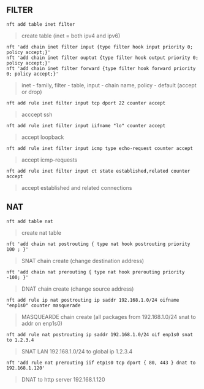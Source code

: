 ## FILTER
```
nft add table inet filter
```
> create table (inet = both ipv4 and ipv6)
```
nft 'add chain inet filter input {type filter hook input priority 0; policy accept;}'
nft 'add chain inet filter ouptut {type filter hook output priority 0; policy accept;}'
nft 'add chain inet filter forward {type filter hook forward priority 0; policy accept;}'
```
> inet - family, filter - table, input - chain name, policy - default (accept or drop)
```
nft add rule inet filter input tcp dport 22 counter accept
```
> acccept ssh
```
nft add rule inet filter input iifname "lo" counter accept
```
> accept loopback
```
nft add rule inet filter input icmp type echo-request counter accept
```
> accept icmp-requests
```
nft add rule inet filter input ct state established,related counter accept
```
>  accept established and related connections 
## NAT
```
nft add table nat
```
> create nat table
```
nft 'add chain nat postrouting { type nat hook postrouting priority 100 ; }'
```
> SNAT chain create (change destination address)
```
nft 'add chain nat prerouting { type nat hook prerouting priority -100; }'
```
> DNAT chain create (change source address)
```
nft add rule ip nat postrouting ip saddr 192.168.1.0/24 oifname "enp1s0" counter masquerade 
```
> MASQUEARDE chain create (all packages from 192.168.1.0/24 snat to addr on enp1s0)
```
nft add rule nat postrouting ip saddr 192.168.1.0/24 oif enp1s0 snat to 1.2.3.4
```
> SNAT LAN 192.168.1.0/24 to global ip 1.2.3.4
```
nft 'add rule nat prerouting iif etp1s0 tcp dport { 80, 443 } dnat to 192.168.1.120'
```
> DNAT to http server 192.168.1.120
